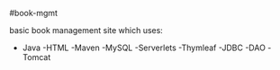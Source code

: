 #book-mgmt

basic book management site which uses:

- Java
-HTML
-Maven
-MySQL
-Serverlets
-Thymleaf
-JDBC
-DAO
-Tomcat



